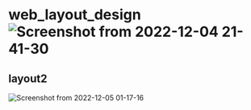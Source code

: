 # web_layout_design![Screenshot from 2022-12-04 21-41-30](https://user-images.githubusercontent.com/106763609/205501567-4f4a513b-643c-48ff-917c-e6ee8fd4da14.png)
## layout2
![Screenshot from 2022-12-05 01-17-16](https://user-images.githubusercontent.com/106763609/205511475-afbc8eae-a337-4811-ab3c-687c608d5da5.png)
